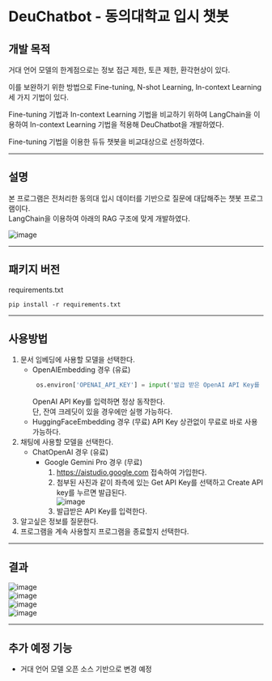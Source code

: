 # DeuChatbot - 동의대학교 입시 챗봇

개발 목적
----------
거대 언어 모델의 한계점으로는 정보 접근 제한, 토큰 제한, 환각현상이 있다.

이를 보완하기 위한 방법으로 Fine-tuning, N-shot Learning, In-context Learning 세 가지 기법이 있다.

Fine-tuning 기법과 In-context Learning 기법을 비교하기 위하여 LangChain을 이용하여 In-context
Learning 기법을 적용해 DeuChatbot을 개발하였다.

Fine-tuning 기법을 이용한 듀듀 챗봇을 비교대상으로 선정하였다.
- - -
설명
----------
본 프로그램은 전처리한 동의대 입시 데이터를 기반으로 질문에 대답해주는 챗봇 프로그램이다.  
LangChain을 이용하여 아래의 RAG 구조에 맞게 개발하였다.  

![image](https://github.com/915-Lab/DBToJsonProject/assets/138217806/32336129-ed9b-4a62-a213-9a7ed43b436d)  
- - -
패키지 버전
-----------
requirements.txt
```
pip install -r requirements.txt
```
- - -
사용방법
-----------
1. 문서 임베딩에 사용할 모델을 선택한다.
    * OpenAIEmbedding 경우 (유료)
        ```python
         os.environ['OPENAI_API_KEY'] = input('발급 받은 OpenAI API Key를 입력해주세요: ')
        ```
        OpenAI API Key를 입력하면 정상 동작한다.   
        단, 잔여 크레딧이 있을 경우에만 실행 가능하다.
    * HuggingFaceEmbedding 경우 (무료)
        API Key 상관없이 무료로 바로 사용 가능하다.
2. 채팅에 사용할 모델을 선택한다.
   * ChatOpenAI 경우 (유료)
     * Google Gemini Pro 경우 (무료)
       1. https://aistudio.google.com 접속하여 가입한다.
       2. 첨부된 사진과 같이 좌측에 있는 Get API Key를 선택하고 Create API key를 누르면 발급된다.   
        ![image](https://github.com/915-Lab/DeuChatbot/assets/93813747/644bd75b-9719-442b-928f-9faadd6b0642)
       3. 발급받은 API Key를 입력한다.
3. 알고싶은 정보를 질문한다.
4. 프로그램을 계속 사용할지 프로그램을 종료할지 선택한다.

- - -
결과
----------
![image](https://github.com/915-Lab/DeuChatbot/assets/93813747/bbcf17be-4a88-4e53-b718-e3c52debd13e)   
![image](https://github.com/915-Lab/DeuChatbot/assets/93813747/85366d26-f41c-48f6-a5f6-2d4b480ce9cb)   
![image](https://github.com/915-Lab/DeuChatbot/assets/93813747/f4b36226-8464-47b8-9f1d-0a905ff38b3b)   
![image](https://github.com/915-Lab/DBToJsonProject/assets/138217806/c85b0ab3-fa8f-4ada-96ae-2326552a88e6)
- - -
추가 예정 기능
----------
* 거대 언어 모델 오픈 소스 기반으로 변경 예정